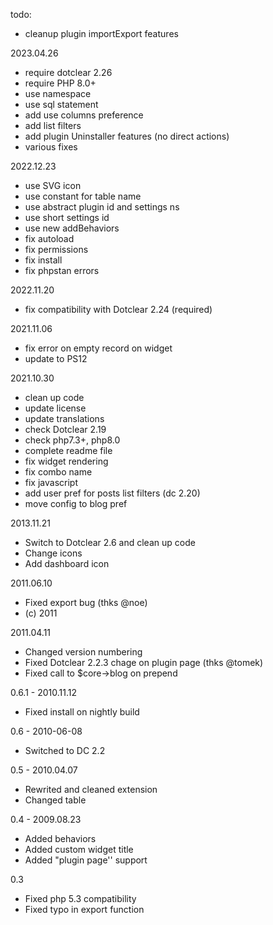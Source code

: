 todo:
- cleanup plugin importExport features

2023.04.26
- require dotclear 2.26
- require PHP 8.0+
- use namespace
- use sql statement
- add use columns preference
- add list filters
- add plugin Uninstaller features (no direct actions)
- various fixes

2022.12.23
- use SVG icon
- use constant for table name
- use abstract plugin id and settings ns
- use short settings id
- use new addBehaviors
- fix autoload
- fix permissions
- fix install
- fix phpstan errors

2022.11.20
- fix compatibility with Dotclear 2.24 (required)

2021.11.06
- fix error on empty record on widget
- update to PS12

2021.10.30
- clean up code
- update license
- update translations
- check Dotclear 2.19
- check php7.3+, php8.0
- complete readme file
- fix widget rendering
- fix combo name
- fix javascript
- add user pref for posts list filters (dc 2.20)
- move config to blog pref

2013.11.21
- Switch to Dotclear 2.6 and clean up code
- Change icons
- Add dashboard icon

2011.06.10
- Fixed export bug (thks @noe)
- (c) 2011

2011.04.11
- Changed version numbering
- Fixed Dotclear 2.2.3 chage on plugin page (thks @tomek)
- Fixed call to $core->blog on prepend

0.6.1 - 2010.11.12
- Fixed install on nightly build

0.6 - 2010-06-08
- Switched to DC 2.2

0.5 - 2010.04.07
- Rewrited and cleaned extension
- Changed table

0.4 - 2009.08.23
- Added behaviors
- Added custom widget title
- Added "plugin page'' support

0.3
- Fixed php 5.3 compatibility
- Fixed typo in export function